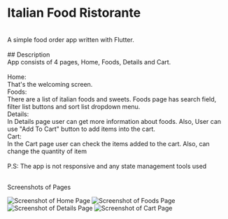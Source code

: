 # Italian Food Ristorante
<br>
A simple food order app written with Flutter.
<br><br>
## Description
<br>
App consists of 4 pages, Home, Foods, Details and Cart.
<br><br>
Home:<br>
    That's the welcoming screen.<br>
Foods:<br>
    There are a list of italian foods and sweets. Foods page has search field, filter list buttons and sort list dropdown menu.<br>
Details:<br>
    In Details page user can get more information about foods. Also, User can use "Add To Cart" button to add items into the cart.<br>
Cart:<br>
    In the Cart page user can check the items added to the cart. Also, can change the quantity of item<br>
<br>
P.S: The app is not responsive and any state management tools used<br><br>

Screenshots of Pages<br>

![Screenshot of Home Page](images/screenshots/Food%20Ristorante%20Page%20Home.png)
![Screenshot of Foods Page](images/screenshots/Food%20Ristorante%20Foods%20Page.png)
![Screenshot of Details Page](images/screenshots/Food%20Ristorante%20Details%20Page.png)
![Screenshot of Cart Page](images/screenshots/Food%20Ristorante%20Cart%20Page.png)
